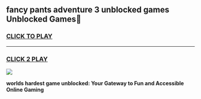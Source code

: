 
## fancy pants adventure 3 unblocked games Unblocked Games👋
<h3>
<a href="https://premium.freeplayer.one?title=fancy_pants_adventure_3_unblocked_games&ref=16F">CLICK TO PLAY</a></h3>
<hr>

<h3>
<a href="https://premium.freeplayer.one?title=fancy_pants_adventure_3_unblocked_games&ref=16F">CLICK 2 PLAY</a>
  
</h3>

<a href="https://premium.freeplayer.one?title=fancy_pants_adventure_3_unblocked_games&ref=16F/"><img src="https://clearcache.store/games.png"></a>


**worlds hardest game unblocked: Your Gateway to Fun and Accessible Online Gaming**
